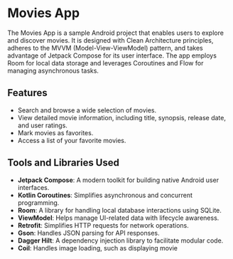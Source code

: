 # Movies App

The Movies App is a sample Android project that enables users to explore and discover movies. It is designed with Clean Architecture principles, adheres to the MVVM (Model-View-ViewModel) pattern, and takes advantage of Jetpack Compose for its user interface. The app employs Room for local data storage and leverages Coroutines and Flow for managing asynchronous tasks.

## Features

- Search and browse a wide selection of movies.
- View detailed movie information, including title, synopsis, release date, and user ratings.
- Mark movies as favorites.
- Access a list of your favorite movies.

## Tools and Libraries Used

- **Jetpack Compose**: A modern toolkit for building native Android user interfaces.
- **Kotlin Coroutines**: Simplifies asynchronous and concurrent programming.
- **Room**: A library for handling local database interactions using SQLite.
- **ViewModel**: Helps manage UI-related data with lifecycle awareness.
- **Retrofit**: Simplifies HTTP requests for network operations.
- **Gson**: Handles JSON parsing for API responses.
- **Dagger Hilt**: A dependency injection library to facilitate modular code.
- **Coil**: Handles image loading, such as displaying movie
